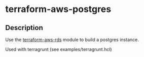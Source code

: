 # terraform-aws-postgres


## Description

Use the [terraform-aws-rds](https://github.com/terraform-aws-modules/terraform-aws-rds) module to build a postgres instance. 

Used with terragrunt (see examples/terragrunt.hcl)